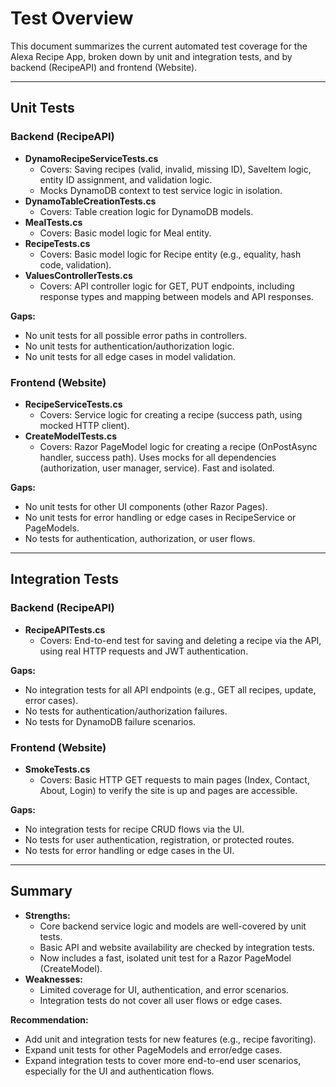 # Test Overview

This document summarizes the current automated test coverage for the Alexa Recipe App, broken down by unit and integration tests, and by backend (RecipeAPI) and frontend (Website).

---

## Unit Tests

### Backend (RecipeAPI)
- **DynamoRecipeServiceTests.cs**
  - Covers: Saving recipes (valid, invalid, missing ID), SaveItem logic, entity ID assignment, and validation logic.
  - Mocks DynamoDB context to test service logic in isolation.
- **DynamoTableCreationTests.cs**
  - Covers: Table creation logic for DynamoDB models.
- **MealTests.cs**
  - Covers: Basic model logic for Meal entity.
- **RecipeTests.cs**
  - Covers: Basic model logic for Recipe entity (e.g., equality, hash code, validation).
- **ValuesControllerTests.cs**
  - Covers: API controller logic for GET, PUT endpoints, including response types and mapping between models and API responses.

**Gaps:**
- No unit tests for all possible error paths in controllers.
- No unit tests for authentication/authorization logic.
- No unit tests for all edge cases in model validation.

### Frontend (Website)
- **RecipeServiceTests.cs**
  - Covers: Service logic for creating a recipe (success path, using mocked HTTP client).
- **CreateModelTests.cs**
  - Covers: Razor PageModel logic for creating a recipe (OnPostAsync handler, success path). Uses mocks for all dependencies (authorization, user manager, service). Fast and isolated.

**Gaps:**
- No unit tests for other UI components (other Razor Pages).
- No unit tests for error handling or edge cases in RecipeService or PageModels.
- No tests for authentication, authorization, or user flows.

---

## Integration Tests

### Backend (RecipeAPI)
- **RecipeAPITests.cs**
  - Covers: End-to-end test for saving and deleting a recipe via the API, using real HTTP requests and JWT authentication.

**Gaps:**
- No integration tests for all API endpoints (e.g., GET all recipes, update, error cases).
- No tests for authentication/authorization failures.
- No tests for DynamoDB failure scenarios.

### Frontend (Website)
- **SmokeTests.cs**
  - Covers: Basic HTTP GET requests to main pages (Index, Contact, About, Login) to verify the site is up and pages are accessible.

**Gaps:**
- No integration tests for recipe CRUD flows via the UI.
- No tests for user authentication, registration, or protected routes.
- No tests for error handling or edge cases in the UI.

---

## Summary
- **Strengths:**
  - Core backend service logic and models are well-covered by unit tests.
  - Basic API and website availability are checked by integration tests.
  - Now includes a fast, isolated unit test for a Razor PageModel (CreateModel).
- **Weaknesses:**
  - Limited coverage for UI, authentication, and error scenarios.
  - Integration tests do not cover all user flows or edge cases.

**Recommendation:**
- Add unit and integration tests for new features (e.g., recipe favoriting).
- Expand unit tests for other PageModels and error/edge cases.
- Expand integration tests to cover more end-to-end user scenarios, especially for the UI and authentication flows. 